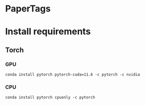 # PaperTags

# Install requirements

## Torch

### GPU
```
conda install pytorch pytorch-cuda=11.6 -c pytorch -c nvidia
```

### CPU
```
conda install pytorch cpuonly -c pytorch
```